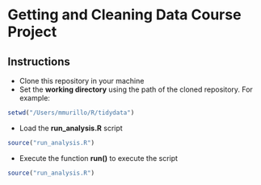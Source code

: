 # Getting and Cleaning Data Course Project
## Instructions
* Clone this repository in your machine
* Set the **working directory** using the path of the cloned repository. For example:
```R
setwd("/Users/mmurillo/R/tidydata")
```
* Load the **run_analysis.R** script
```R
source("run_analysis.R")
```
* Execute the function **run()** to execute the script
```R
source("run_analysis.R")
```
